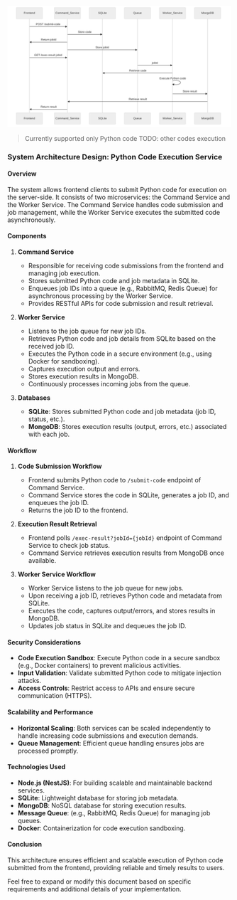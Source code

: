 ![program-design](program-design.png)
> Currently supported only Python code
> TODO: other codes execution

### System Architecture Design: Python Code Execution Service

#### Overview
The system allows frontend clients to submit Python code for execution on the server-side. It consists of two microservices: the Command Service and the Worker Service. The Command Service handles code submission and job management, while the Worker Service executes the submitted code asynchronously.

#### Components

1. **Command Service**
   - Responsible for receiving code submissions from the frontend and managing job execution.
   - Stores submitted Python code and job metadata in SQLite.
   - Enqueues job IDs into a queue (e.g., RabbitMQ, Redis Queue) for asynchronous processing by the Worker Service.
   - Provides RESTful APIs for code submission and result retrieval.

2. **Worker Service**
   - Listens to the job queue for new job IDs.
   - Retrieves Python code and job details from SQLite based on the received job ID.
   - Executes the Python code in a secure environment (e.g., using Docker for sandboxing).
   - Captures execution output and errors.
   - Stores execution results in MongoDB.
   - Continuously processes incoming jobs from the queue.

3. **Databases**
   - **SQLite**: Stores submitted Python code and job metadata (job ID, status, etc.).
   - **MongoDB**: Stores execution results (output, errors, etc.) associated with each job.

#### Workflow

1. **Code Submission Workflow**
   - Frontend submits Python code to `/submit-code` endpoint of Command Service.
   - Command Service stores the code in SQLite, generates a job ID, and enqueues the job ID.
   - Returns the job ID to the frontend.

2. **Execution Result Retrieval**
   - Frontend polls `/exec-result?jobId={jobId}` endpoint of Command Service to check job status.
   - Command Service retrieves execution results from MongoDB once available.

3. **Worker Service Workflow**
   - Worker Service listens to the job queue for new jobs.
   - Upon receiving a job ID, retrieves Python code and metadata from SQLite.
   - Executes the code, captures output/errors, and stores results in MongoDB.
   - Updates job status in SQLite and dequeues the job ID.

#### Security Considerations
- **Code Execution Sandbox**: Execute Python code in a secure sandbox (e.g., Docker containers) to prevent malicious activities.
- **Input Validation**: Validate submitted Python code to mitigate injection attacks.
- **Access Controls**: Restrict access to APIs and ensure secure communication (HTTPS).

#### Scalability and Performance
- **Horizontal Scaling**: Both services can be scaled independently to handle increasing code submissions and execution demands.
- **Queue Management**: Efficient queue handling ensures jobs are processed promptly.

#### Technologies Used
- **Node.js (NestJS)**: For building scalable and maintainable backend services.
- **SQLite**: Lightweight database for storing job metadata.
- **MongoDB**: NoSQL database for storing execution results.
- **Message Queue**: (e.g., RabbitMQ, Redis Queue) for managing job queues.
- **Docker**: Containerization for code execution sandboxing.

#### Conclusion
This architecture ensures efficient and scalable execution of Python code submitted from the frontend, providing reliable and timely results to users.

Feel free to expand or modify this document based on specific requirements and additional details of your implementation.